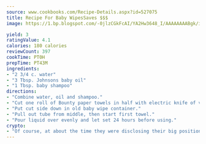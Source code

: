 ```yaml
---
source: www.cookbooks.com/Recipe-Details.aspx?id=527075
title: Recipe For Baby WipesSaves $$$  
image: https://1.bp.blogspot.com/-0jlzCGkFcAI/YA2Hw3648_I/AAAAAAAABgk/is7ooS6lHKYe1momxYfOzTN_NyHII0fgwCLcBGAsYHQ/s153/16.png

yield: 3
ratingValue: 4.1
calories: 180 calories
reviewCount: 397
cookTime: PT0H
prepTime: PT43M
ingredients:
- "2 3/4 c. water"
- "3 Tbsp. Johnsons baby oil"
- "1 Tbsp. baby shampoo"
directions:
- "Combine water, oil and shampoo."
- "Cut one roll of Bounty paper towels in half with electric knife of very sharp knife."
- "Put cut side down in old baby wipe container."
- "Pull out tube from middle, then start first towel."
- "Pour liquid over evenly and let set 24 hours before using."
crypto:
- "Of course, at about the time they were disclosing their big position, Bitcoin started to crash."
---
```

